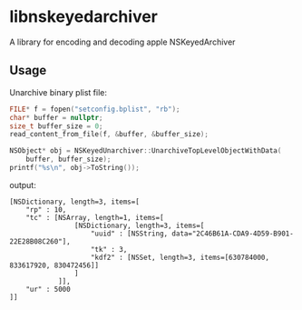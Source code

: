 # libnskeyedarchiver
A library for encoding and decoding apple NSKeyedArchiver

## Usage

Unarchive binary plist file:
```c++
FILE* f = fopen("setconfig.bplist", "rb");
char* buffer = nullptr; 
size_t buffer_size = 0;
read_content_from_file(f, &buffer, &buffer_size);

NSObject* obj = NSKeyedUnarchiver::UnarchiveTopLevelObjectWithData(
    buffer, buffer_size);
printf("%s\n", obj->ToString());
```
output:
```
[NSDictionary, length=3, items=[
    "rp" : 10,
    "tc" : [NSArray, length=1, items=[
                [NSDictionary, length=3, items=[
                    "uuid" : [NSString, data="2C46B61A-CDA9-4D59-B901-22E28B08C260"],
                    "tk" : 3,
                    "kdf2" : [NSSet, length=3, items=[630784000, 833617920, 830472456]]
                ]
            ]],
    "ur" : 5000
]]

```
